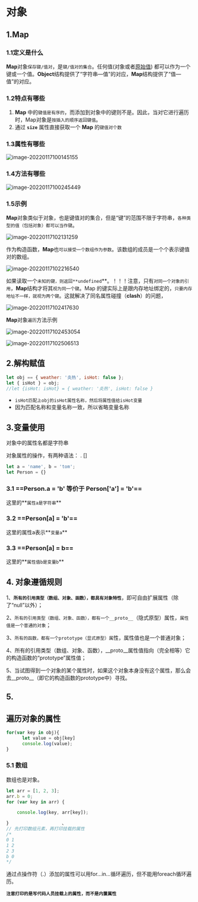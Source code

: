 # 对象

## 1.Map

### 1.1定义是什么

**Map**对象`保存键/值对`，是`键/值对的集合`。任何值(对象或者[原始值](https://developer.mozilla.org/en-US/docs/Glossary/Primitive)) 都可以作为一个键或一个值。**Object**结构提供了“字符串—值”的对应，**Map**结构提供了“值—值”的对应。

### 1.2特点有哪些

1. **Map** 中的`键值是有序的`，而添加到对象中的键则不是。因此，当对它进行遍历时，Map对象是`按插入的顺序返回键值`。
2.  通过 **`size`** 属性直接获取一个 **Map** 的`键值对个数`

### 1.3属性有哪些

![image-20220117100145155](C:\Users\zayn\AppData\Roaming\Typora\typora-user-images\image-20220117100145155.png)

### 1.4方法有哪些

![image-20220117100245449](C:\Users\zayn\AppData\Roaming\Typora\typora-user-images\image-20220117100245449.png)

### 1.5示例

**Map**对象类似于对象，也是键值对的集合，但是“键”的范围不限于字符串，`各种类型的值（包括对象）都可以当作键`。

![image-20220117102131259](C:\Users\zayn\AppData\Roaming\Typora\typora-user-images\image-20220117102131259.png)

作为构造函数，**Map**也`可以接受一个数组作为参数`。该数组的成员是一个个表示键值对的数组。

![image-20220117102216540](C:\Users\zayn\AppData\Roaming\Typora\typora-user-images\image-20220117102216540.png)

如果读取一个`未知的键，则返回**undefined`**。！！！注意，只有`对同一个对象的引用`，**Map**结构才将其`视为同一个键`。Map 的键实际上是跟内存地址绑定的，`只要内存地址不一样，就视为两个键`。这就解决了同名属性碰撞（**clash**）的问题，

![image-20220117102417630](C:\Users\zayn\AppData\Roaming\Typora\typora-user-images\image-20220117102417630.png)

**Map**对象`遍历`方法示例

![image-20220117102453054](C:\Users\zayn\AppData\Roaming\Typora\typora-user-images\image-20220117102453054.png)

![image-20220117102506513](C:\Users\zayn\AppData\Roaming\Typora\typora-user-images\image-20220117102506513.png)

## 2.解构赋值

``` javascript
let obj == { weather: '炎热', isHot: false };
let { isHot } = obj;
//let {isHot: isHot} = { weather: '炎热', isHot: false }
```

- `isHot匹配上obj的isHot属性名称，然后将属性值给isHot变量`
- 因为匹配名称和变量名称一致，所以省略变量名称

## 3.变量使用

对象中的属性名都是字符串

对象属性的操作，有两种语法： . []

``` javascript
let a = 'name', b = 'tom';
let Person = {}
```

### 3.1 ==Person.a = 'b' 等价于 Person['a'] = 'b'==

这里的**`属性a是字符串`**

### 3.2 ==Person[a] = 'b'==

这里的属性a表示**`变量a`**

### 3.3 ==Person[a] = b==

这里的**`属性值b是变量b`**



## 4. 对象遵循规则

1、**`所有的引用类型（数组、对象、函数），都具有对象特性`**，即可自由扩展属性（除了“null”以外）； 

2、`所有的引用类型（数组、对象、函数），都有一个__proto__`（隐式原型）属性，`属性值是一个普通的对象`；

3、`所有的函数，都有一个prototype（显式原型）属`性，属性值也是一个普通对象； 

4、所有的引用类型（数组、对象、函数），__proto__属性值指向（完全相等）它的构造函数的“prototype”属性值； 

5、当试图得到一个对象的某个属性时，如果这个对象本身没有这个属性，那么会去__proto__（即它的构造函数的prototype中）寻找。

## 5.

##  遍历对象的属性

``` javascript
for(var key in obj){
	  let value = obj[key]
      console.log(value); 
}    
```

### 5.1 数组

数组也是对象。

``` javascript
let arr = [1, 2, 3];   
arr.b = 0;
for (var key in arr) {

    console.log(key, arr[key]);

}                    、
// 先打印数组元素，再打印挂载的属性
/*
0 1
1 2
2 3
b 0
*/
```

通过点操作符（.）添加的属性可以用for...in...循环遍历，但不能用foreach循环遍历。

**`注意打印的是写代码人员挂载上的属性，而不是内置属性`**